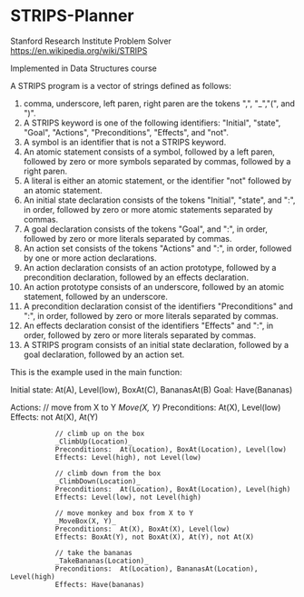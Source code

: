 # STRIPS-Planner
Stanford Research Institute Problem Solver
https://en.wikipedia.org/wiki/STRIPS

Implemented in Data Structures course

A STRIPS program is a vector of strings defined as follows: 
 
1.  comma, underscore, left paren, right paren are the tokens ",", "_","(", and ")". 
2.  A STRIPS keyword is one of the following identifiers: "Initial", "state", "Goal", "Actions", "Preconditions", "Effects", and "not". 
3.  A symbol is an identifier that is not a STRIPS keyword.
4.  An atomic statement consists of a symbol, followed by a left paren, followed by zero or more symbols separated by commas, followed by     a right paren. 
5.  A literal is either an atomic statement, or the identifier "not" followed by an atomic statement. 
6.  An initial state declaration consists of the tokens "Initial", "state", and ":", in order, followed by zero or more atomic statements     separated by commas. 
7.  A goal declaration consists of the tokens "Goal", and ":", in order, followed by zero or more literals separated by commas. 
8.  An action set consists of the tokens "Actions" and ":", in order, followed by one or more action declarations. 
9.  An action declaration consists of an action prototype, followed by a precondition declaration, followed by an effects declaration.
10. An action prototype consists of an underscore, followed by an atomic statement, followed by an underscore. 
11. A precondition declaration consist of the identifiers "Preconditions" and ":", in order, followed by zero or more literals separated       by commas. 
12. An effects declaration consist of the identifiers "Effects" and ":", in order, followed by zero or more literals separated by commas. 
13. A STRIPS program consists of an initial state declaration, followed by a  goal declaration, followed by an action set.


This is the example used in the main function:

   Initial state: At(A), Level(low), BoxAt(C), BananasAt(B)
   Goal:    Have(Bananas)
   
   Actions:    // move from X to Y
               _Move(X, Y)_
               Preconditions:  At(X), Level(low)
               Effects: not At(X), At(Y)
               
               // climb up on the box
               _ClimbUp(Location)_
               Preconditions:  At(Location), BoxAt(Location), Level(low)
               Effects: Level(high), not Level(low)
               
               // climb down from the box
               _ClimbDown(Location)_
               Preconditions:  At(Location), BoxAt(Location), Level(high)
               Effects: Level(low), not Level(high)
               
               // move monkey and box from X to Y
               _MoveBox(X, Y)_
               Preconditions:  At(X), BoxAt(X), Level(low)
               Effects: BoxAt(Y), not BoxAt(X), At(Y), not At(X)
               
               // take the bananas
               _TakeBananas(Location)_
               Preconditions:  At(Location), BananasAt(Location), Level(high)
               Effects: Have(bananas)
